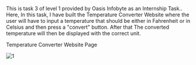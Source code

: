 This is task 3 of level 1 provided by Oasis Infobyte as an Internship Task.. Here, In this task, I have built the Temperature Converter Website where the user will have to input a temperature that should be either in Fahrenheit or in Celsius and then press a "convert" button. After that The converted temperature will then be displayed with the correct unit.

Temperature Converter Website Page

![1](https://user-images.githubusercontent.com/91471730/216430996-c2f56d9e-daba-4dfb-9d3e-7158907d2a11.jpg)
